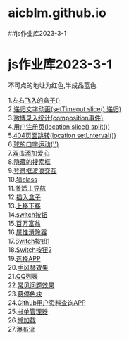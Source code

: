 # aicblm.github.io

<link rel="stylesheet" href="./style/style.css">
<script src="./style/java.js"></script>
##js作业库2023-3-1

<div>
<h1>js作业库2023-3-1</h1>
        <div id="adtitle">
            <p>不可点的地址为<span class="not">红色</span>,半成品<span class="half">蓝色</span></p>
        </div>

1.<a href="./homework/1-左右飞入的盒子.html">左右飞入的盒子()</a><br>
2.<a href="./homework/2-T定时器.html">递归文字动画(setTimeout slice() 递归)</a><br>
3.<a href="./homework/3-微博录入框.html">微博录入统计(composition事件)</a><br>
4.<a href="./homework/4-注册用户/1.html">用户注册页(location slice() split())</a><br>
5.<a href="./homework/5-404页面跳转.html">404页面跳转(location setLnterval())</a><br>
6.<a href="./homework/6-口字移动/">球的口字运动('')</a><br>
7.<a href="./homework/7-双击添加爱心/1-双击添加爱心.html" target="_blank">双击添加爱心</a><br>
8.<a href="" class="not">隐藏的搜索框</a><br>
9.<a href="" class="not">登录框波浪交互</a><br>
10.<a href="./homework/10-猜class名.html">猜class</a><br>
11.<a href="./homework/11-激活菜单.html" class="half">激活主导航</a><br>
12.<a href="./homework/12-插入相邻盒子.html">插入盒子</a><br>
13.<a href="./homework/13-上下菜单.html">上移下移</a><br>
14.<a href="./homework/14-switch按钮.html">switch按钮</a><br>
15.<a href="./homework/15-百万富翁.html">百万富翁</a><br>
16.<a href="./homework/16-属性自动清除.html">属性清除器</a><br>
17.<a href="./homework/17-Switch按钮1.html" target="_blank">Switch按钮1</a><br>
18.<a href="./homework/18-Switch按钮2.html" target="_blank">Switch按钮2</a><br>
19.<a href="" class="not">选择APP</a><br>
20.<a href="./homework/20-手风琴.html" target="_blank">手风琴效果</a><br>
21.<a href="./homework/21-qq列表.html" class="not">QQ列表</a><br>
22.<a href="" class="not">常见问题效果</a><br>
23.<a href="./homework/23-悬停色块.html">悬停色块</a><br>
24.<a href="./homework/24-github.html">Github用户资料查询APP</a><br>
25.<a href="./homework/25-书单管理.html" class="">书单管理器</a><br>
26.<a href="./homework/26-懒加载.html" class="">懒加载</a><br>
27.<a href="./homework/27-瀑布流(waterfall stream).html" class="">瀑布流</a><br>
</div>